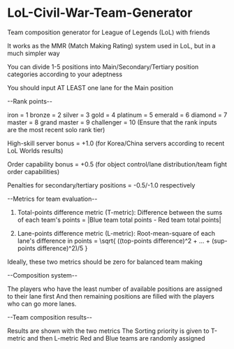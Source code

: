 # LoL-Civil-War-Team-Generator
Team composition generator for League of Legends (LoL) with friends

It works as the MMR (Match Making Rating) system used in LoL, but in a much simpler way

You can divide 1-5 positions into Main/Secondary/Tertiary position categories according to your adeptness

You should input AT LEAST one lane for the Main position



--Rank points--

iron = 1
bronze = 2
silver = 3
gold = 4
platinum = 5
emerald = 6
diamond = 7
master = 8
grand master = 9
challenger = 10
(Ensure that the rank inputs are the most recent solo rank tier)

High-skill server bonus = +1.0
(for Korea/China servers according to recent LoL Worlds results)

Order capability bonus = +0.5
(for object control/lane distribution/team fight order capabilities)

Penalties for secondary/tertiary positions = -0.5/-1.0 respectively



--Metrics for team evaluation--

1. Total-points difference metric (T-metric):
Difference between the sums of each team's points = |Blue team total points - Red team total points|

2. Lane-points difference metric (L-metric):
Root-mean-square of each lane's difference in points = \sqrt{ ((top-points difference)^2 + ... + (sup-points difference)^2)/5 }

Ideally, these two metrics should be zero for balanced team making



--Composition system--

The players who have the least number of available positions are assigned to their lane first
And then remaining positions are filled with the players who can go more lanes.



--Team composition results--

Results are shown with the two metrics
The Sorting priority is given to T-metric and then L-metric
Red and Blue teams are randomly assigned
